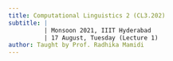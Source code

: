 ```yaml
---
title: Computational Linguistics 2 (CL3.202)
subtitle: |
          | Monsoon 2021, IIIT Hyderabad
          | 17 August, Tuesday (Lecture 1)
author: Taught by Prof. Radhika Mamidi
---
```

